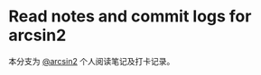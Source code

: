 # Read notes and commit logs for arcsin2

本分支为 [@arcsin2](https://github.com/UnpureRationalist) 个人阅读笔记及打卡记录。

